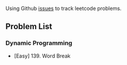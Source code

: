 Using Github [issues](https://github.com/ylku/leetcode/issues) to track leetcode problems.

## Problem List

### Dynamic Programming
- [Easy] 139. Word Break
